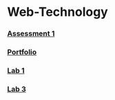 # Web-Technology

### [Assessment 1](https://github.com/kshitizbca076/Web-Technology/tree/main/Assessment%201)
### [Portfolio](https://github.com/kshitizbca076/Web-Technology/tree/main/Portfolio)
### [Lab 1](https://github.com/kshitizbca076/Web-Technology/tree/main/Lab1)
### [Lab 3](https://github.com/kshitizbca076/Web-Technology/tree/main/Lab2)
